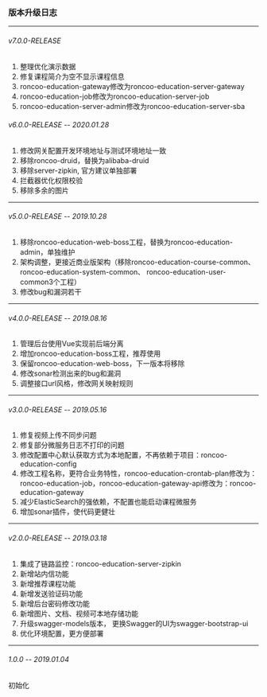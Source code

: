 ### 版本升级日志
---
###### v7.0.0-RELEASE
1. 整理优化演示数据
2. 修复课程简介为空不显示课程信息
3. roncoo-education-gateway修改为roncoo-education-server-gateway
4. roncoo-education-job修改为roncoo-education-server-job
5. roncoo-education-server-admin修改为roncoo-education-server-sba
 

###### v6.0.0-RELEASE -- 2020.01.28
1. 修改网关配置开发环境地址与测试环境地址一致
2. 移除roncoo-druid，替换为alibaba-druid
3. 移除server-zipkin, 官方建议单独部署
4. 拦截器优化权限校验
5. 移除多余的图片

---
###### v5.0.0-RELEASE -- 2019.10.28
1. 移除roncoo-education-web-boss工程，替换为roncoo-education-admin，单独维护
1. 架构调整，更接近商业版架构（移除roncoo-education-course-common、roncoo-education-system-common、
   roncoo-education-user-common3个工程）
2. 修改bug和漏洞若干

 ---
###### v4.0.0-RELEASE -- 2019.08.16
1. 管理后台使用Vue实现前后端分离
2. 增加roncoo-education-boss工程，推荐使用
3. 保留roncoo-education-web-boss，下一版本将移除
4. 修改sonar检测出来的bug和漏洞
5. 调整接口url风格，修改网关映射规则

 ---
###### v3.0.0-RELEASE -- 2019.05.16
1. 修复视频上传不同步问题
2. 修复部分微服务日志不打印的问题
3. 修改配置中心默认获取方式为本地配置，不再依赖于项目：roncoo-education-config
4. 修改工程名称，更符合业务特性，roncoo-education-crontab-plan修改为：roncoo-education-job，roncoo-education-gateway-api修改为：roncoo-education-gateway
5. 减少ElasticSearch的强依赖，不配置也能启动课程微服务
6. 增加sonar插件，使代码更健壮

 ---
###### v2.0.0-RELEASE -- 2019.03.18
1. 集成了链路监控：roncoo-education-server-zipkin
2. 新增站内信功能
3. 新增推荐课程功能
4. 新增发送验证码功能
5. 新增后台密码修改功能
6. 新增图片、文档、视频可本地存储功能
7. 升级swagger-models版本， 更换Swagger的UI为swagger-bootstrap-ui
8. 优化环境配置，更方便部署

 ---
###### 1.0.0 -- 2019.01.04
初始化
